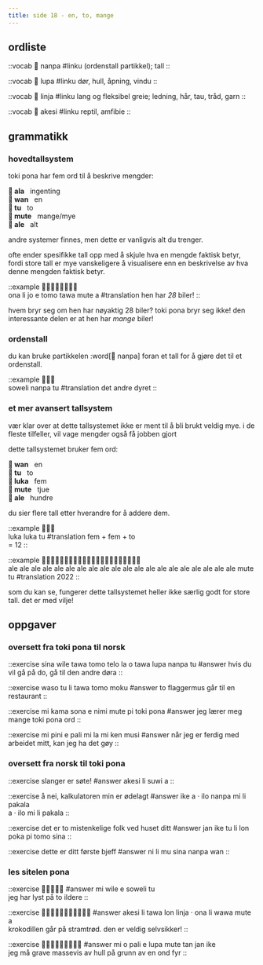 ```yaml
---
title: side 18 - en, to, mange 
---
```

## ordliste

::vocab
󱤽 nanpa
#linku
(ordenstall partikkel); tall
::

::vocab
󱤯 lupa
#linku
dør, hull, åpning, vindu
::

::vocab
󱤩 linja
#linku
lang og fleksibel greie; ledning, hår, tau, tråd, garn
::

::vocab
󱤁 akesi
#linku
reptil, amfibie
::

## grammatikk
### hovedtallsystem

toki pona har fem ord til å beskrive mengder:

**󱤂 ala**&nbsp;&nbsp;&nbsp;ingenting \
**󱥳 wan**&nbsp;&nbsp;&nbsp;en \
**󱥮 tu**&nbsp;&nbsp;&nbsp;to \
**󱤼 mute**&nbsp;&nbsp;&nbsp;mange/mye \
**󱤄 ale**&nbsp;&nbsp;&nbsp;alt

andre systemer finnes, men dette er vanligvis alt du trenger.

ofte ender spesifikke tall opp med å skjule hva en mengde faktisk betyr, fordi store tall er mye vanskeligere å visualisere enn en beskrivelse av hva denne mengden faktisk betyr.

::example
󱥆󱤧󱤓󱤉󱤎󱥩󱤼󱤀 \
ona li jo e tomo tawa mute a
#translation
hen har *28* biler!
::

hvem bryr seg om hen har nøyaktig 28 biler? toki pona bryr seg ikke! den interessante delen er at hen har *mange* biler!

### ordenstall

du kan bruke partikkelen :word[󱤽 nanpa] foran et tall for å gjøre det til et ordenstall. 

::example
󱥢󱤽󱥮 \
soweli nanpa tu
#translation
det andre dyret
::

### et mer avansert tallsystem

vær klar over at dette tallsystemet ikke er ment til å bli brukt veldig mye. i de fleste tilfeller, vil vage mengder også få jobben gjort

dette tallsystemet bruker fem ord:

**󱥳 wan**&nbsp;&nbsp;&nbsp;en \
**󱥮 tu**&nbsp;&nbsp;&nbsp;to \
**󱤭 luka**&nbsp;&nbsp;&nbsp;fem \
**󱤼 mute**&nbsp;&nbsp;&nbsp;tjue \
**󱤄 ale**&nbsp;&nbsp;&nbsp;hundre

du sier flere tall etter hverandre for å addere dem.

::example
󱤭󱤭󱥮 \
luka luka tu
#translation
fem + fem + to \
= 12
::

::example
󱤄󱤄󱤄󱤄󱤄󱤄󱤄󱤄󱤄󱤄󱤄󱤄󱤄󱤄󱤄󱤄󱤄󱤄󱤄󱤄󱤼󱥮 \
ale ale ale ale ale ale ale ale ale ale ale ale ale ale ale ale ale ale ale ale mute tu
#translation
2022
::

som du kan se, fungerer dette tallsystemet heller ikke særlig godt for store tall. det er med vilje! 

## oppgaver
### oversett fra toki pona til norsk
::exercise
sina wile tawa tomo telo la o tawa lupa nanpa tu
#answer
hvis du vil gå på do, gå til den andre døra
::

::exercise
waso tu li tawa tomo moku
#answer
to flaggermus går til en restaurant
::

::exercise
mi kama sona e nimi mute pi toki pona
#answer
jeg lærer meg mange toki pona ord
::

::exercise
mi pini e pali mi la mi ken musi
#answer
når jeg er ferdig med arbeidet mitt, kan jeg ha det gøy
::

### oversett fra norsk til toki pona
::exercise
slanger er søte!
#answer
akesi li suwi a
::

::exercise
å nei, kalkulatoren min er ødelagt
#answer
ike a · ilo nanpa mi li pakala \
a · ilo mi li pakala
::

::exercise
det er to mistenkelige folk ved huset ditt
#answer
jan ike tu li lon poka pi tomo sina
::

::exercise
dette er ditt første bjeff
#answer
ni li mu sina nanpa wan
::

### les sitelen pona
::exercise
󱤴󱥷󱤉󱥢󱥮
#answer
mi wile e soweli tu \
jeg har lyst på to ildere
::

::exercise
󱤁󱤧󱥩󱤬󱤩󱦜󱥆󱤧󱥵󱤼󱤀
#answer
akesi li tawa lon linja · ona li wawa mute a \
krokodillen går på stramtrød. den er veldig selvsikker!
::

::exercise
󱤴󱥄󱥉󱤉󱤯󱤼󱥧󱤑󱤍
#answer
mi o pali e lupa mute tan jan ike \
jeg må grave massevis av hull på grunn av en ond fyr
::